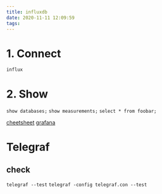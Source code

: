 ```yaml
---
title: influxdb
date: 2020-11-11 12:09:59
tags:
---
```

# 1. Connect 
`influx`

# 2. Show
`show databases;`
`show measurements;`
`select * from foobar;`

[cheetsheet](https://songrgg.github.io/operation/influxdb-command-cheatsheet/ "cheetsheet")
[grafana](https://i.imgur.com/PR99Mx5.png)

# Telegraf
## check
`telegraf --test`
`telegraf -config telegraf.con --test`

